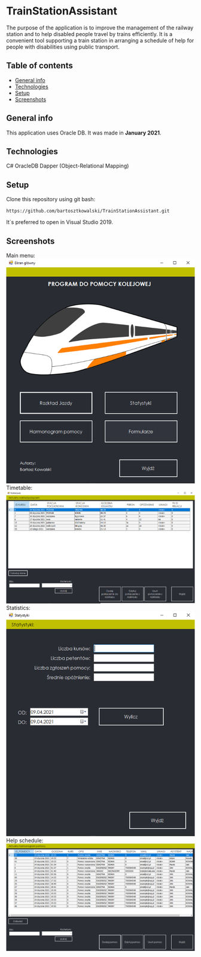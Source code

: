 # TrainStationAssistant
The purpose of the application is to improve the management of the railway station and to help disabled people travel by trains efficiently. It is a convenient tool supporting a train station in arranging a schedule of help for people with disabilities using public transport.

## Table of contents
* [General info](#general-info)
* [Technologies](#technologies)
* [Setup](#setup)
* [Screenshots](#examples)

## General info
This application uses Oracle DB. It was made in **January 2021**.

## Technologies
C#
OracleDB
Dapper (Object-Relational Mapping)

## Setup
Clone this repository using git bash:
```
https://github.com/bartosztkowalski/TrainStationAssistant.git
```
It`s preferred to open in Visual Studio 2019.

## Screenshots
Main menu:
![Main menu](./examples/00.png)
Timetable:
![Timetable](./examples/01.png)
Statistics:
![Statistics](./examples/02.png)
Help schedule:
![Help schedule](./examples/03.png)